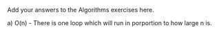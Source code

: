 Add your answers to the Algorithms exercises here.

a) O(n) - There is one loop which will run in porportion to how large n is.

